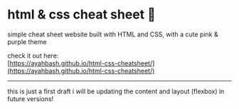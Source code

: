 # html & css cheat sheet 🌸

simple cheat sheet website built with HTML and CSS, with a cute pink & purple theme



check it out here:  
[https://ayahbash.github.io/html-css-cheatsheet/](https://ayahbash.github.io/html-css-cheatsheet/)

---
this is just a first draft
i will be updating the content and layout (flexbox) in future versions!
